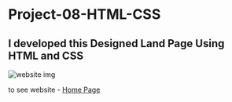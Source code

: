 # Project-08-HTML-CSS

## I developed this Designed Land Page Using HTML and CSS

![website img](https://user-images.githubusercontent.com/111434481/199944009-760bfdf2-3820-4db2-9372-8e16eed84ea8.png)

to see website - [Home Page](https://rajesh-project-08-css.netlify.app)

